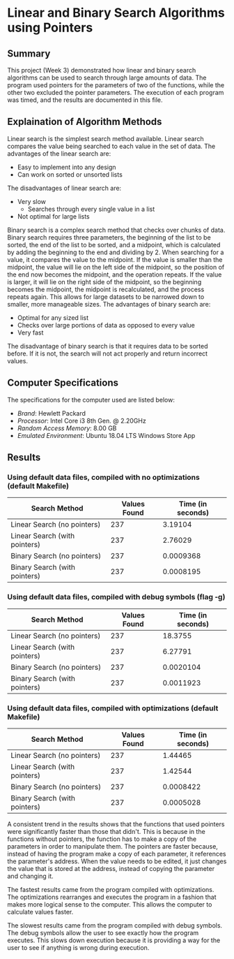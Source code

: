 # Linear and Binary Search Algorithms using Pointers
## Summary
This project (Week 3) demonstrated how linear and binary search algorithms can be used to search through large amounts of data. The program used pointers for the parameters of two of the functions, while the other two excluded the pointer parameters. The execution of each program was timed, and the results are documented in this file.

## Explaination of Algorithm Methods
Linear search is the simplest search method available. Linear search compares the value being searched to each value in the set of data. The advantages of the linear search are:
- Easy to implement into any design
- Can work on sorted or unsorted lists

The disadvantages of linear search are:
- Very slow
  - Searches through every single value in a list
- Not optimal for large lists

Binary search is a complex search method that checks over chunks of data. Binary search requires three parameters, the beginning of the list to be sorted, the end of the list to be sorted, and a midpoint, which is calculated by adding the beginning to the end and dividing by 2. When searching for a value, it compares the value to the midpoint. If the value is smaller than the midpoint, the value will lie on the left side of the midpoint, so the position of the end now becomes the midpoint, and the operation repeats. If the value is larger, it will lie on the right side of the midpoint, so the beginning becomes the midpoint, the midpoint is recalculated, and the process repeats again. This allows for large datasets to be narrowed down to smaller, more manageable sizes. The advantages of binary search are:
- Optimal for any sized list
- Checks over large portions of data as opposed to every value
- Very fast

The disadvantage of binary search is that it requires data to be sorted before. If it is not, the search will not act properly and return incorrect values.

## Computer Specifications
The specifications for the computer used are listed below:
- *Brand*: Hewlett Packard
- *Processor*: Intel Core i3 8th Gen. @ 2.20GHz
- *Random Access Memory*: 8.00 GB
- *Emulated Environment*: Ubuntu 18.04 LTS Windows Store App

## Results
### Using default data files, compiled with no optimizations (default Makefile)

| Search Method | Values Found | Time (in seconds) |
| ------------- | ------------ | ----------------- |
| Linear Search (no pointers) | 237 | 3.19104 |
| Linear Search (with pointers) | 237 | 2.76029 |
| Binary Search (no pointers) | 237 | 0.0009368 |
| Binary Search (with pointers) | 237 | 0.0008195 |

### Using default data files, compiled with debug symbols (flag -g)

| Search Method | Values Found | Time (in seconds) |
| ------------- | ------------ | ----------------- |
| Linear Search (no pointers) | 237 | 18.3755 |
| Linear Search (with pointers) | 237 | 6.27791 |
| Binary Search (no pointers) | 237 | 0.0020104 |
| Binary Search (with pointers) | 237 | 0.0011923 |

### Using default data files, compiled with optimizations (default Makefile)

| Search Method | Values Found | Time (in seconds) |
| ------------- | ------------ | ----------------- |
| Linear Search (no pointers) | 237 | 1.44465 |
| Linear Search (with pointers) | 237 | 1.42544 |
| Binary Search (no pointers) | 237 | 0.0008422 |
| Binary Search (with pointers) | 237 | 0.0005028 |

A consistent trend in the results shows that the functions that used pointers were significantly faster than those that didn't. This is because in the functions without pointers, the function has to make a copy of the parameters in order to manipulate them. The pointers are faster because, instead of having the program make a copy of each parameter, it references the parameter's address. When the value needs to be edited, it just changes the value that is stored at the address, instead of copying the parameter and changing it.

The fastest results came from the program compiled with optimizations. The optimizations rearranges and executes the program in a fashion that makes more logical sense to the computer. This allows the computer to calculate values faster.

The slowest results came from the program compiled with debug symbols. The debug symbols allow the user to see exactly how the program executes. This slows down execution because it is providing a way for the user to see if anything is wrong during execution.
